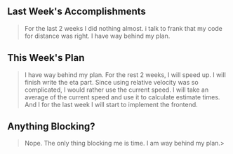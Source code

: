 ## Last Week's Accomplishments

> For the last 2 weeks I did nothing almost. i talk to frank that my code for distance was right. I have way behind my plan. 

## This Week's Plan

> I have way behind my plan. For the rest 2 weeks, I will speed up. I will finish write the eta part. Since using relative velocity was so complicated, I would rather use the current speed. I will take an average of the current speed and use it to calculate estimate times. And I for the last week I will start to implement the frontend. 
## Anything Blocking?

> Nope. The only thing blocking me is time. I am way behind my plan.> 